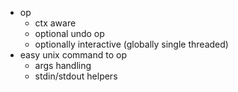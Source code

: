 - op
  - ctx aware
  - optional undo op
  - optionally interactive (globally single threaded)
- easy unix command to op
  - args handling
  - stdin/stdout helpers
